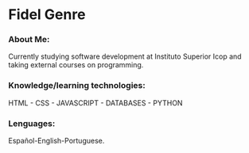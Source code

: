 <html>		

 <tittle> 
 <h1>
	 Fidel Genre
 </h1> 
 </tittle> 

<h3>
About Me:
</h3>

<body>
	
<p>
Currently studying software development at Instituto Superior Icop and taking external courses on programming.
</p>

<h3>
Knowledge/learning technologies:
</h3>

<P>	
HTML - CSS - JAVASCRIPT - DATABASES - PYTHON
</P>

<h3>
Lenguages:
</h3>

<P>
Español-English-Portuguese.
</p>

</body>
</html>
